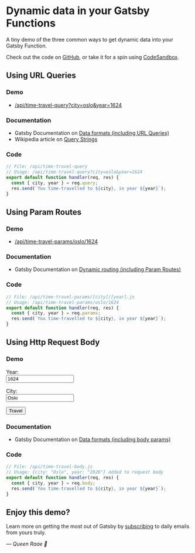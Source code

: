# Dynamic data in your Gatsby Functions

A tiny demo of the three common ways to get dynamic data into your
Gatsby Function.

Check out the code on [GitHub](https://github.com/queen-raae/demo-data-functions),
or take it for a spin using [CodeSandbox](https://codesandbox.io/s/demo-data-functions-e9gtq).

## Using URL Queries

### Demo

- [/api/time-travel-query?city=oslo&year=1624](/api/time-travel-query?city=oslo&year=1624)

### Documentation

- Gatsby Documentation on [Data formats (including URL Queries)](https://www.gatsbyjs.com/docs/reference/functions/middleware-and-helpers#data-formats)
- Wikipedia article on [Query Strings](https://en.wikipedia.org/wiki/Query_string)

### Code

```js
// File: /api/time-travel-query
// Usage: /api/time-travel-query?city=oslo&year=1624
export default function handler(req, res) {
  const { city, year } = req.query;
  res.send(`You time-travelled to ${city}, in year ${year}`);
}
```

## Using Param Routes

### Demo

- [/api/time-travel-params/oslo/1624](/api/time-travel-params/oslo/1624)

### Documentation

- Gatsby Documentation on [Dynamic routing (including Param Routes)](https://www.gatsbyjs.com/docs/reference/functions/routing/#dynamic-routing)

### Code

```js
// File: /api/time-travel-params/[city]/[year].js
// Usage: /api/time-travel-params/oslo/1624
export default function handler(req, res) {
  const { city, year } = req.params;
  res.send(`You time-travelled to ${city}, in year ${year}`);
}
```

## Using Http Request Body

### Demo

<form action="/api/time-travel-body" method="post">
  <p>
    <label htmlFor="year">Year: </label>
    <br/>
    <input
      required
      type="number"
      id="year"
      name="year"
      value="1624"
    />
  </p>
  <p>
    <label htmlFor="city">City: </label>
    <br/>
    <input
      required
      type="text"
      id="city"
      name="city"
      value="Oslo"
    />
  </p>
  <button>Travel</button>
</form>

### Documentation

- Gatsby Documentation on [Data formats (including body params)](https://www.gatsbyjs.com/docs/reference/functions/middleware-and-helpers#data-formats)

### Code

```js
// File: /api/time-travel-body.js
// Usage: {city: "Oslo", year: "2026"} added to request body
export default function handler(req, res) {
  const { city, year } = req.body;
  res.send(`You time-travelled to ${city}, in year ${year}`);
}
```

## Enjoy this demo?

Learn more on getting the most out of Gatsby by [subscribing](https://queen.raae.codes/emails/?utm_source=demo&utm_campaign=demo-data-functions) to daily emails from yours truly.

<cite>— Queen Raae 👑</cite>
